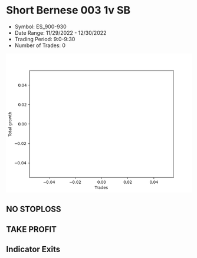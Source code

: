 # Short Bernese 003 1v SB 
- Symbol: ES_900-930
- Date Range: 11/29/2022 - 12/30/2022
- Trading Period: 9:0-9:30
- Number of Trades: 0

![Plot](ShortBernese0031vSBES_900-930.png)
## NO STOPLOSS














## TAKE PROFIT











## Indicator Exits

